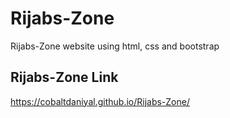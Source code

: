 # Rijabs-Zone
Rijabs-Zone website using html, css and bootstrap

## Rijabs-Zone Link
https://cobaltdaniyal.github.io/Rijabs-Zone/
